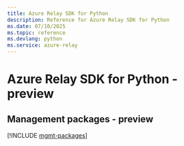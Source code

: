 ```yaml
---
title: Azure Relay SDK for Python
description: Reference for Azure Relay SDK for Python
ms.date: 07/10/2025
ms.topic: reference
ms.devlang: python
ms.service: azure-relay
---
```

# Azure Relay SDK for Python - preview

## Management packages - preview
[!INCLUDE [mgmt-packages](relay-mgmt-index.md)]